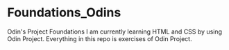 # Foundations_Odins
Odin's Project Foundations
I am currently learning HTML and CSS by using Odin Project. Everything in this repo is exercises of Odin Project.
